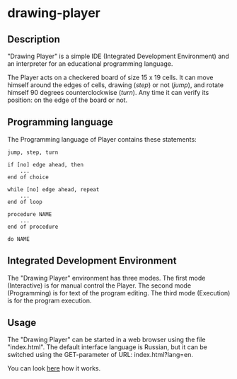 # drawing-player
## Description

"Drawing Player" is a simple IDE (Integrated Development Environment) and an interpreter for an educational programming language.

The Player acts on a checkered board of size 15 x 19 cells. It can move himself around the edges of cells, drawing (_step_) or not (_jump_), and rotate himself 90 degrees counterclockwise (_turn_). Any time it can verify its position: on the edge of the board or not.


## Programming language

The Programming language of Player contains these statements:
```
jump, step, turn

if [no] edge ahead, then
	...
end of choice

while [no] edge ahead, repeat
	...
end of loop

procedure NAME
	...
end of procedure

do NAME
```

## Integrated Development Environment

The "Drawing Player" environment has three modes.
The first mode (Interactive) is for manual control the Player.
The second mode (Programming) is for text of the program editing.
The third mode (Execution) is for the program execution.

## Usage

The "Drawing Player" can be started in a web browser using the file "index.html". The default interface language is Russian, but it can be switched using the GET-parameter of URL: index.html?lang=en.

You can look [here](https://iharsw.login.by/gris/index.html?lang=en) how it works.
